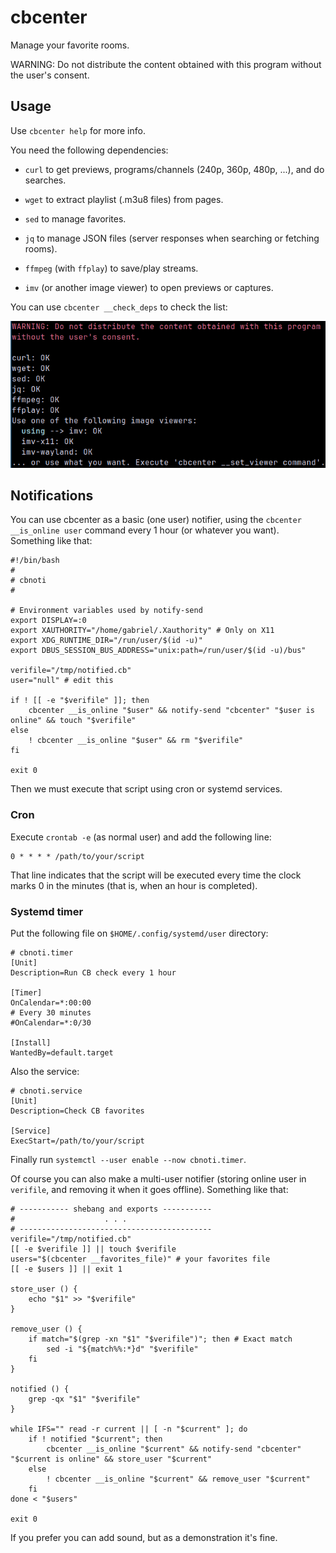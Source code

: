 # cbcenter

Manage your favorite rooms.

WARNING: Do not distribute the content obtained with this program without the user's consent.

## Usage

Use `cbcenter help` for more info.

You need the following dependencies:

- `curl` to get previews, programs/channels (240p, 360p, 480p, ...), and do searches.

- `wget` to extract playlist (.m3u8 files) from pages.

- `sed` to manage favorites.

- `jq` to manage JSON files (server responses when searching or fetching rooms).

- `ffmpeg` (with `ffplay`) to save/play streams.

- `imv` (or another image viewer) to open previews or captures.

You can use `cbcenter __check_deps` to check the list:

![Checking dependencies](/resources/check_deps_screenshot)

## Notifications

You can use cbcenter as a basic (one user) notifier, using the `cbcenter __is_online user` command every 1 hour (or whatever you want). Something like that:

    #!/bin/bash
    #
    # cbnoti
    #

    # Environment variables used by notify-send
    export DISPLAY=:0
    export XAUTHORITY="/home/gabriel/.Xauthority" # Only on X11
    export XDG_RUNTIME_DIR="/run/user/$(id -u)"
    export DBUS_SESSION_BUS_ADDRESS="unix:path=/run/user/$(id -u)/bus"

    verifile="/tmp/notified.cb"
    user="null" # edit this

    if ! [[ -e "$verifile" ]]; then
        cbcenter __is_online "$user" && notify-send "cbcenter" "$user is online" && touch "$verifile"
    else
        ! cbcenter __is_online "$user" && rm "$verifile"
    fi

    exit 0

Then we must execute that script using cron or systemd services.

### Cron

Execute `crontab -e` (as normal user) and add the following line:

    0 * * * * /path/to/your/script

That line indicates that the script will be executed every time the clock marks 0 in the minutes (that is, when an hour is completed).

### Systemd timer

Put the following file on `$HOME/.config/systemd/user` directory:

    # cbnoti.timer
    [Unit]
    Description=Run CB check every 1 hour
    
    [Timer]
    OnCalendar=*:00:00
    # Every 30 minutes
    #OnCalendar=*:0/30
    
    [Install]
    WantedBy=default.target

Also the service:

    # cbnoti.service
    [Unit]
    Description=Check CB favorites
    
    [Service]
    ExecStart=/path/to/your/script

Finally run `systemctl --user enable --now cbnoti.timer`.

Of course you can also make a multi-user notifier (storing online user in `verifile`, and removing it when it goes offline). Something like that:

    # ----------- shebang and exports -----------
    #                    . . .
    # -------------------------------------------
    verifile="/tmp/notified.cb"
    [[ -e $verifile ]] || touch $verifile
    users="$(cbcenter __favorites_file)" # your favorites file
    [[ -e $users ]] || exit 1
    
    store_user () {
        echo "$1" >> "$verifile"
    }
    
    remove_user () {
        if match="$(grep -xn "$1" "$verifile")"; then # Exact match
            sed -i "${match%%:*}d" "$verifile"
        fi
    }
    
    notified () {
        grep -qx "$1" "$verifile"
    }
    
    while IFS="" read -r current || [ -n "$current" ]; do
        if ! notified "$current"; then
            cbcenter __is_online "$current" && notify-send "cbcenter" "$current is online" && store_user "$current"
        else
            ! cbcenter __is_online "$current" && remove_user "$current"
        fi
    done < "$users"

    exit 0

If you prefer you can add sound, but as a demonstration it's fine.
